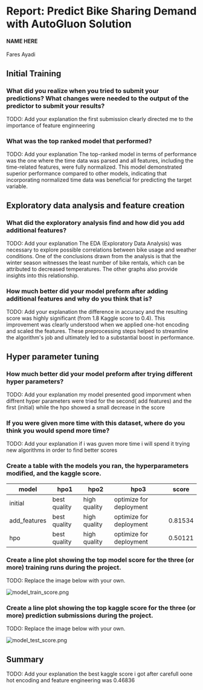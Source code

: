 # Report: Predict Bike Sharing Demand with AutoGluon Solution
#### NAME HERE
Fares Ayadi

## Initial Training
### What did you realize when you tried to submit your predictions? What changes were needed to the output of the predictor to submit your results?
TODO: Add your explanation
the first submission clearly directed me to the importance of feature enginneering
### What was the top ranked model that performed?
TODO: Add your explanation
The top-ranked model in terms of performance was the one where the time data was parsed and all features, including the time-related features, were fully normalized. This model demonstrated superior performance compared to other models, indicating that incorporating normalized time data was beneficial for predicting the target variable.

## Exploratory data analysis and feature creation
### What did the exploratory analysis find and how did you add additional features?
TODO: Add your explanation
The EDA (Exploratory Data Analysis) was necessary to explore possible correlations between bike usage and weather conditions. One of the conclusions drawn from the analysis is that the winter season witnesses the least number of bike rentals, which can be attributed to decreased temperatures. The other graphs also provide insights into this relationship.

### How much better did your model preform after adding additional features and why do you think that is?
TODO: Add your explanation
 the difference in accuracy and the resulting score was highly significant (from 1.8 Kaggle score to 0.4). This improvement was clearly understood when we applied one-hot encoding and scaled the features. These preprocessing steps helped to streamline the algorithm's job and ultimately led to a substantial boost in performance.
## Hyper parameter tuning
### How much better did your model preform after trying different hyper parameters?
TODO: Add your explanation
my model presented good imporvment when diffrent hyper parameters were tried for the second( add features) and the first (initial) while the hpo showed a small decrease in the score
### If you were given more time with this dataset, where do you think you would spend more time?
TODO: Add your explanation
if i was guven more time i will spend it trying new algorithms in order to find better scores
### Create a table with the models you ran, the hyperparameters modified, and the kaggle score.
|model|hpo1|hpo2|hpo3|score|
|--|--|--|--|--|
|initial|best quality|high quality|optimize for deployment||1.86412|
|add_features|best quality|high quality|optimize for deployment|0.81534|
|hpo|best quality|high quality|optimize for deployment|0.50121|

### Create a line plot showing the top model score for the three (or more) training runs during the project.

TODO: Replace the image below with your own.

![model_train_score.png](img/model_train_score.png)

### Create a line plot showing the top kaggle score for the three (or more) prediction submissions during the project.

TODO: Replace the image below with your own.

![model_test_score.png](img/model_test_score.png)

## Summary
TODO: Add your explanation
the best kaggle score i  got after carefull oone hot encoding and feature engineering was 0.46836
